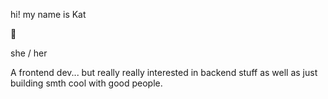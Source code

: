 hi! my name is Kat

🌱
 
she / her

A frontend dev... but really really interested in backend stuff as well as just building smth cool with good people.

